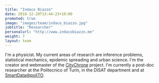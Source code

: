 ```yaml
---
title: "Indaco Biazzo"
date: 2018-12-20T13:44:23+10:00
promoted: true
image: "images/team/indaco_biazzo.jpg"
jobtitle: "Researcher"
personalurl: "http://www.indacobiazzo.me"
weight: 7
layout: team
---
```


I'm a physicist. My current areas of research are inference problems, statistical mechanics, epidemic spreading and urban science. I'm the creator and webmaster of the [CityChrone](http://www.citychrone.org) project.
I'm currently a post-doc researcher at the Politecnico of Turin, in the DISAT department and at [SmartData@poliTO](https://smartdata.polito.it/).
